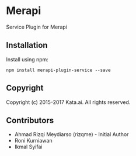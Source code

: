 # Merapi
Service Plugin for Merapi

## Installation
Install using npm:
```
npm install merapi-plugin-service --save
```

## Copyright
Copyright (c) 2015-2017 Kata.ai. All rights reserved.

## Contributors
- Ahmad Rizqi Meydiarso (rizqme) - Initial Author
- Roni Kurniawan
- Ikmal Syifai